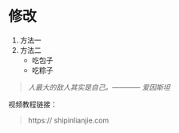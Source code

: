 # 修改
1. 方法一
2. 方法二
   - 吃包子
   - 吃粽子

>_人最大的敌人其实是自己。———— 爱因斯坦_

视频教程链接：
> https:// shipinlianjie.com
